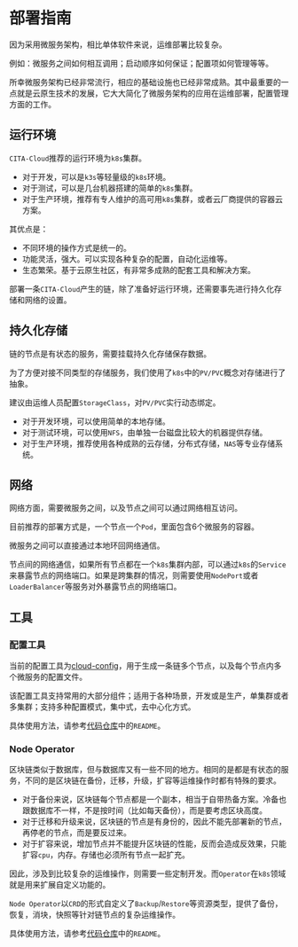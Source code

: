 ﻿# 部署指南

因为采用微服务架构，相比单体软件来说，运维部署比较复杂。

例如：微服务之间如何相互调用；启动顺序如何保证；配置项如何管理等等。

所幸微服务架构已经非常流行，相应的基础设施也已经非常成熟。其中最重要的一点就是云原生技术的发展，它大大简化了微服务架构的应用在运维部署，配置管理方面的工作。


## 运行环境
`CITA-Cloud`推荐的运行环境为`k8s`集群。
* 对于开发，可以是`k3s`等轻量级的`k8s`环境。
* 对于测试，可以是几台机器搭建的简单的`k8s`集群。
* 对于生产环境，推荐有专人维护的高可用`k8s`集群，或者云厂商提供的容器云方案。

其优点是：
* 不同环境的操作方式是统一的。
* 功能灵活，强大。可以实现各种复杂的配置，自动化运维等。
* 生态繁荣。基于云原生社区，有非常多成熟的配套工具和解决方案。

部署一条`CITA-Cloud`产生的链，除了准备好运行环境，还需要事先进行持久化存储和网络的设置。

## 持久化存储

链的节点是有状态的服务，需要挂载持久化存储保存数据。

为了方便对接不同类型的存储服务，我们使用了`k8s`中的`PV/PVC`概念对存储进行了抽象。

建议由运维人员配置`StorageClass`，对`PV/PVC`实行动态绑定。

* 对于开发环境，可以使用简单的本地存储。
* 对于测试环境，可以使用`NFS`，由单独一台磁盘比较大的机器提供存储。
* 对于生产环境，推荐使用各种成熟的云存储，分布式存储，`NAS`等专业存储系统。

## 网络

网络方面，需要微服务之间，以及节点之间可以通过网络相互访问。

目前推荐的部署方式是，一个节点一个`Pod`，里面包含6个微服务的容器。

微服务之间可以直接通过本地环回网络通信。

节点间的网络通信，如果所有节点都在一个`k8s`集群内部，可以通过`k8s`的`Service`来暴露节点的网络端口。如果是跨集群的情况，则需要使用`NodePort`或者`LoaderBalancer`等服务对外暴露节点的网络端口。

## 工具

### 配置工具

当前的配置工具为[cloud-config](https://github.com/cita-cloud/cloud-config)，用于生成一条链多个节点，以及每个节点内多个微服务的配置文件。

该配置工具支持常用的大部分组件；适用于各种场景，开发或是生产，单集群或者多集群；支持多种配置模式，集中式，去中心化方式。

具体使用方法，请参考[代码仓库](https://github.com/cita-cloud/cloud-config)中的`README`。

### Node Operator

区块链类似于数据库，但与数据库又有一些不同的地方。相同的是都是有状态的服务，不同的是区块链在备份，迁移，升级，扩容等运维操作时都有特殊的要求。

* 对于备份来说，区块链每个节点都是一个副本，相当于自带热备方案。冷备也跟数据库不一样，不是按时间（比如每天备份），而是要考虑区块高度。
* 对于迁移和升级来说，区块链的节点是有身份的，因此不能先部署新的节点，再停老的节点，而是要反过来。
* 对于扩容来说，增加节点并不能提升区块链的性能，反而会造成反效果，只能扩容`cpu`，内存。存储也必须所有节点一起扩充。

因此，涉及到比较复杂的运维操作，则需要一些定制开发。而`Operator`在`k8s`领域就是用来扩展自定义功能的。

`Node Operator`以`CRD`的形式自定义了`Backup`/`Restore`等资源类型，提供了备份，恢复，消块，快照等针对链节点的复杂运维操作。

具体使用方法，请参考[代码仓库](https://github.com/cita-cloud/cita-node-operator)中的`README`。
